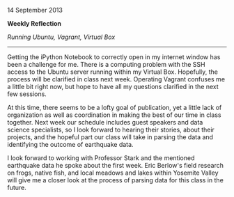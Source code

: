 14 September 2013

**Weekly Reflection**

_Running Ubuntu, Vagrant, Virtual Box_

------

Getting the iPython Notebook to correctly open in my internet window has been a challenge for me.  There is a computing problem with the SSH access to the Ubuntu server running within my Virtual Box.  Hopefully, the process will be clarified in class next week.  Operating Vagrant confuses me a little bit right now, but hope to have all my questions clarified in the next few sessions.

At this time, there seems to be a lofty goal of publication, yet a little lack of organization as well as coordination in making the best of our time in class together.  Next week our schedule includes guest speakers and data science specialists, so I look forward to hearing their stories, about their projects, and the hopeful part our class will take in parsing the data and identifying the outcome of earthquake data.

I look forward to working with Professor Stark and the mentioned earthquake data he spoke about the first week.  Eric Berlow's field research on frogs, native fish, and local meadows and lakes within Yosemite Valley will give me a closer look at the process of parsing data for this class in the future.
